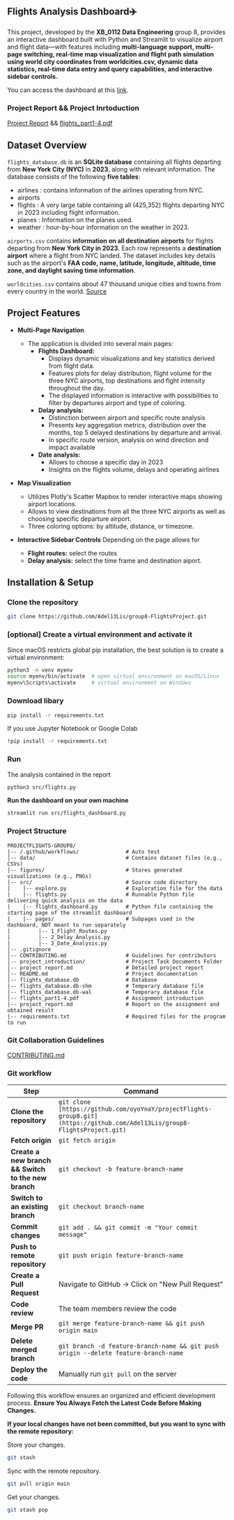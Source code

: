 
## Flights Analysis Dashboard✈️
This project, developed by the **XB_0112 Data Engineering** group 8, provides an interactive dashboard built with Python and Streamlit to visualize airport and flight data—with features including **multi-language support, multi-page switching, real-time map visualization and flight path simulation using world city coordinates from worldcities.csv, dynamic data statistics, real-time data entry and query capabilities, and interactive sidebar controls.**

You can access the dashboard at this [link](https://group8-flightsproject-vu.streamlit.app/).

### Project Report && Project Inrtoduction
[Project Report](project%20report.md) && [flights_part1-4.pdf](flights_part1-4.pdf) 

## Dataset Overview
`flights_database.db` is an **SQLite database** containing all flights departing from **New York City (NYC)** in **2023**, along with relevant information. The database consists of the following **five tables**: 
* airlines : contains information of the airlines operating from NYC.
* airports
* flights : A very large table containing all (425,352) flights departing NYC in
2023 including flight information.
* planes : Information on the planes used.
* weather : hour-by-hour information on the weather in 2023.

`airports.csv` contains **information on all destination airports** for flights departing from **New York City in 2023**. Each row represents a **destination airport** where a flight from NYC landed. The dataset includes key details such as the airport's **FAA code, name, latitude, longitude, altitude, time zone, and daylight saving time information**.

`worldcities.csv` contains about 47 thousand unique cities and towns from every country in the world. [Source](https://simplemaps.com/data/world-cities)


## Project Features


- **Multi-Page Navigation**
  - The application is divided into several main pages:
    - **Flights Dashboard:**  
      - Displays dynamic visualizations and key statistics derived from flight data.
      - Features plots for delay distribution, flight volume for the three NYC airports, top destinations and flght intensity throughout the day.
      - The displayed information is interactive with possibilities to filter by departures airport and type of coloring.
    - **Delay analysis:**
      - Distinction between airport and specific route analysis
      - Presents key aggregation metrics, distribution over the months, top 5 delayed destinations by departure and arrival.
      - In specific route version, analysis on wind direction and impact available
    - **Date analysis:**  
      - Allows to choose a specific day in 2023
      - Insights on the flights volume, delays and operating airlines

- **Map Visualization**
  - Utilizes Plotly's Scatter Mapbox to render interactive maps showing airport locations.
  - Allows to view destinations from all the three NYC airports as well as choosing specific departure airport.
  - Three coloring options: by altitude, distance, or timezone.

- **Interactive Sidebar Controls**
  Depending on the page allows for
  - **Flight routes:** select the routes
  - **Delay analysis:** select the time frame and destination aiport.
      
## Installation & Setup
### Clone the repository
```bash
git clone https://github.com/Adel13Lis/group8-FlightsProject.git
```

### [optional] Create a virtual environment and activate it
Since macOS restricts global pip installation, the best solution is to create a virtual environment:
```bash
python3 -m venv myenv
source myenv/bin/activate  # open virtual environment on macOS/Linux
myenv\Scripts\activate     # virtual environment on Windows
```

### Download libary
```bash
pip install -r requirements.txt
```
If you use Jupyter Notebook or Google Colab
```bash
!pip install -r requirements.txt
```
### Run
The analysis contained in the report
```bash
python3 src/flights.py
```
**Run the dashboard on your own machine**
```bash
streamlit run src/flights_dashboard.py
```

### Project Structure
```
PROJECTFLIGHTS-GROUP8/
|-- /.github/workflows/               # Auto test
│-- data/                             # Contains dataset files (e.g., CSVs)
│-- figures/                          # Stores generated visualizations (e.g., PNGs)
│-- src/                              # Source code directory
|    |-- explore.py                   # Exploration file for the data
|    |-- flights.py                   # Runnable Python file delivering quick analysis on the data
|    |-- flights_dashboard.py         # Python file containing the starting page of the streamlit dashboard
|    |-- pages/                       # Subpages used in the dashboard, NOT meant to run separately
|         |-- 1_Flight_Routes.py      
|         |-- 2_Delay_Analysis.py
|         |-- 3_Date_Analysis.py
│-- .gitignore            
│-- CONTRIBUTING.md                   # Guidelines for contributors
│-- project_introduction/             # Project Task Documents Folder
│-- project report.md                 # Detailed project report
│-- README.md                         # Project documentation
│-- flights_database.db               # Database
|-- flights_database.db-shm           # Temporary database file
|-- flights_database.db-wal           # Temporary database file
│-- flights_part1-4.pdf               # Assignment introduction
|-- project_report.md                 # Report on the assignment and obtained result
|-- requirements.txt                  # Required files for the program to run
```
### Git Collaboration Guidelines
[CONTRIBUTING.md](CONTRIBUTING.md)

### Git workflow
| Step | Command |
|------|---------|
| **Clone the repository** | `git clone [https://github.com/oyoYnaY/projectFlights-group8.git](https://github.com/Adel13Lis/group8-FlightsProject.git)` |
| **Fetch origin** | `git fetch origin` |
| **Create a new branch && Switch to the new branch** | `git checkout -b feature-branch-name` |
| **Switch to an existing branch** | `git checkout branch-name` |
| **Commit changes** | `git add . && git commit -m "Your commit message"` |
| **Push to remote repository** | `git push origin feature-branch-name` |
| **Create a Pull Request** | Navigate to GitHub → Click on "New Pull Request" |
| **Code review** | The team members review the code |
| **Merge PR** | `git merge feature-branch-name && git push origin main` |
| **Delete merged branch** | `git branch -d feature-branch-name && git push origin --delete feature-branch-name` |
| **Deploy the code** | Manually run `git pull` on the server |

Following this workflow ensures an organized and efficient development process. **Ensure You Always Fetch the Latest Code Before Making Changes.**

**If your local changes have not been committed, but you want to sync with the remote repository:**

Store your changes.
```bash
git stash
```
Sync with the remote repository.
```bash
git pull origin main
```
Get your changes.
```bash
git stash pop
```



